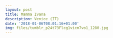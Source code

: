 ```yaml
---
layout: post
title: Mamma Ivana
description: Venice (IT)
date: '2018-01-06T08:01:16+01:00'
img: files/tumblr_p24t73Flcg1vicm7vo1_1280.jpg
---
```

